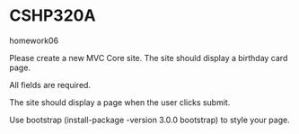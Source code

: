 # CSHP320A

homework06

Please create a new MVC Core site. The site should display a birthday card page.

All fields are required.

The site should display a page when the user clicks submit.

Use bootstrap (install-package -version 3.0.0 bootstrap) to style your page.